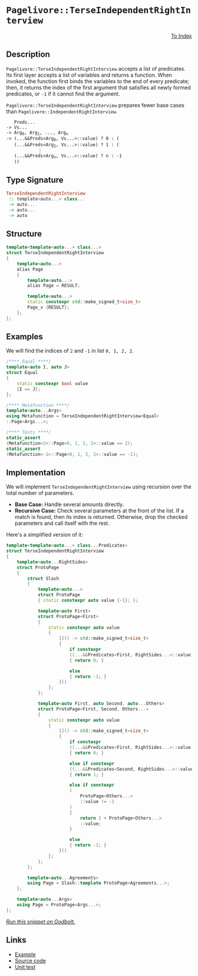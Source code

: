 <!-- Copyright 2024 Feng Mofan
SPDX-License-Identifier: Apache-2.0 -->

# `Pagelivore::TerseIndependentRightInterview`

<p style='text-align: right;'><a href="../../../facilities/metafunctions.md#pagelivore-terse-independent-right-interview">To Index</a></p>

## Description

`Pagelivore::TerseIndependentRightInterview` accepts a list of predicates.
Its first layer accepts a list of variables and returns a function.
When invoked, the function first binds the variables to the end of every predicate;
then, it returns the index of the first argument that satisfies all newly formed predicates, or `-1` if it cannot find the argument.

`Pagelivore::TerseIndependentRightInterview` prepares fewer base cases than `Pagelivore::IndependentRightInterview`.

<pre><code>   Preds...
-> Vs...
-> Arg<sub>0</sub>, Arg<sub>1</sub>, ..., Arg<sub>n</sub>
-> (...&&Preds&lt;Arg<sub>0</sub>, Vs...&gt;::value) ? 0 : (
   (...&&Preds&lt;Arg<sub>1</sub>, Vs...&gt;::value) ? 1 : (
            &vellip;
   (...&&Preds&lt;Arg<sub>n</sub>, Vs...&gt;::value) ? n : -1
   ))</code></pre>

## Type Signature

```Haskell
TerseIndependentRightInterview
 :: template<auto...> class...
 -> auto...
 -> auto...
 -> auto
```

## Structure

```C++
template<template<auto...> class...>
struct TerseIndependentRightInterview
{
    template<auto...>
    alias Page
    {
        template<auto...>
        alias Page = RESULT;

        template<auto...>
        static constexpr std::make_signed_t<size_t>
        Page_v {RESULT};
    };  
};
```

## Examples

We will find the indices of `2` and `-1` in list `0, 1, 2, 2`.

```C++
/**** Equal ****/
template<auto I, auto J>
struct Equal
{
    static constexpr bool value
    {I == J};
};

/**** Metafunction ****/
template<auto...Args>
using Metafunction = TerseIndependentRightInterview<Equal>
::Page<Args...>;

/**** Tests ****/
static_assert
(Metafunction<2>::Page<0, 1, 2, 2>::value == 2);
static_assert
(Metafunction<-1>::Page<0, 1, 2, 2>::value == -1);
```

## Implementation

We will implement `TerseIndependentRightInterview` using recursion over the total number of parameters.

- **Base Case:** Handle several amounts directly.
- **Recursive Case:** Check several parameters at the front of the list.
If a match is found, then its index is returned.
Otherwise, drop the checked parameters and call itself with the rest.

Here's a simplified version of it:

```C++
template<template<auto...> class...Predicates>
struct TerseIndependentRightInterview
{
    template<auto...RightSides>
    struct ProtoPage
    {
        struct Slash
        {
            template<auto...>
            struct ProtoPage
            { static constexpr auto value {-1}; };

            template<auto First>
            struct ProtoPage<First>
            {   
                static constexpr auto value 
                {
                    []() -> std::make_signed_t<size_t>
                    {
                        if constexpr 
                        ((...&&Predicates<First, RightSides...>::value))
                        { return 0; }

                        else
                        { return -1; }
                    }()
                };
            };

            template<auto First, auto Second, auto...Others>
            struct ProtoPage<First, Second, Others...>
            {   
                static constexpr auto value 
                {
                    []() -> std::make_signed_t<size_t>
                    {
                        if constexpr 
                        ((...&&Predicates<First, RightSides...>::value))
                        { return 0; }

                        else if constexpr 
                        ((...&&Predicates<Second, RightSides...>::value))
                        { return 1; }

                        else if constexpr
                        (
                            ProtoPage<Others...>
                            ::value != -1
                        )
                        { 
                            return 2 + ProtoPage<Others...>
                            ::value; 
                        }

                        else
                        { return -1; }
                    }()
                };
            };
        };

        template<auto...Agreements>
        using Page = Slash::template ProtoPage<Agreements...>;
    };

    template<auto...Args>
    using Page = ProtoPage<Args...>;
};
```

[*Run this snippet on Godbolt.*](https://godbolt.org/#z:OYLghAFBqd5QCxAYwPYBMCmBRdBLAF1QCcAaPECAMzwBtMA7AQwFtMQByARg9KtQYEAysib0QXACx8BBAKoBnTAAUAHpwAMvAFYTStJg1DIApACYAQuYukl9ZATwDKjdAGFUtAK4sGIAKxcpK4AMngMmAByPgBGmMQSGmakAA6oCoRODB7evgFBaRmOAmER0SxxCVxJtpj2xQxCBEzEBDk%2BfoG19VlNLQSlUbHxickKza3teV3j/YPllaMAlLaoXsTI7BwA9ABU%2BweHR8e72yYaAIJ7BwDUACKYKa6MyHiYCjeHZ5fXJ39H3wu5yBZgAzOFkN4sDcTKC3AQAJ5PAD6BGITEIClh2GB5nBDEhXmhsLcyHG6CwVGxuJ%2B/zpAOBv12NwAkiwUvQ2IImA1PgdAUz6f9AcCCJh2QYxSSxRKeZgSUwvEQAHSq7E3SFMBQKVXK5TETD4URirGgnGXcbELwOG4AFXiShZDCwT2djAIACU8MAEAQnWLiAA3N4Ad1xAHYrJcbjGbjKOXKFUrULqvT7hHgsKbzRdYzdLdaCDd9agiMomMB5dHYyZI8C83mCzahAYFAh6w2Y7Wo7nOw345L5XDFSq1WaO33Y02iyWyxWq73J13I/nmo5kBqBONMKoUsQbiPUDdA2IvJgYZGALRcWt3WEWC930E9idLgeJ4fJm4AMTwxHG1LVkuq5Wjas6oOWlYkr%2B/4EIBi5Lt2NZAcBU5rngG5oAw267vuh7Hqe56vqhF49iRk4mP4Vj%2BHcEBLDcl7quSIAgCwTAANaYMiGTABE6CoiSGQAF5cXB44oeRNZ1hJkkNngVCbthYq4TCMmybGUC6uYABsOn6oaGFyqabgweMpA3GmvpCJm7xaWaLEnt4mBLEsxHqVJD4GgQ6wMDcGj3o%2BNIIe5sZ1EobkhUhXk%2BQxN7PoFankbedERYh4ZPmRqG3veQUke%2BUqfkQP5/mZB5fkImBYeg5mHrqADyBAIA68EkdOxbEKWEHztBJUEOZFVVeZDVNf%2Bdk5iRSFdolk6zOuik4XuZVFY5Z6qcFWXSetkmUdRtH0YxZqrugLFsZx3HenxAlwsJoktSFpGpep8nzcpi2PbJmlqmYunffpRpGT1sHmZZGZZmNDmES573bSu0XEL5/nxdllzQ%2BRYXns9WELfuqMkZ9yo6XpBr/SaJIDQI1UWd6Vk2TqY7YBDTlQ9NslRZg3nwzccUPsjQIs5J6M3JjW6vcQuOoRA4uSeBkFDm4w0OmNUvkYzq1gGAsJ3LFyuTq5/NJSuOuoXDvlmDCljtZ1sskgro300bwGq0OPP6xN6W5fdebow7DZsxzvnXgFvOe8letbWlGWo9lz6pdHL6Jflcu1aqFzAAa4rutmqVeBkRjFvOMKglrLZakgICJ5bc5QXCqfp1yBB0wT44xyhccezGidJqOyoXMQwBZyhOfhMA%2BeVoXWsy91Nd9431It0C7vz4yQoMrStzYKorAcueXzLyv/JBUyNzYAAjl4Yh8vsgKd4VR4sjVX4AFLwW1p/n7QEaZTGs0YS9O6LTEVAngCJOVfN2Fk49NY3GfovF8sDD6HBuAAWXZkwKgXgCS8l3pcG%2Bbhk49xnvBIeecUHNHQZgrI487QOkwE6F0zxBAg39PEYMmAwxwjfmIeCLFrbT37krJea99jUPGB8bBFwf7IGRFqJQrRgQQFIWgjBDgsgkjMNiHhU83AaHMkEG4yR9EaJACtIiRcoFmFcvPSR0jtTxDgpcBRqDyEqIECSQO9kQC8O0bo8yBj1EeJMZAousVLEWA4CsWgnB/C8D8BwLQpBUCcDcNYaw%2BY1gbCImCHgpACCaHCSsdiARJDKg0AADjMGYAAnJUrg/gymlK4OGcM0hIkcEkLwFgiQdGxPiYkjgvAFAgB0bkuJ4TSBwFgDARAIA1gEBSEqcglA0DsjoPESIrAtiqFKdpS82lJA3GAMgDcUhlRmF4AZIgxBMx6H4IIEQYh2BSBkIIRQKh1CjNILoIIIZ0QpE4DwCJUSYl5ISZwOqSp5lFlQApLZOy9kHKOVzYpZsIAeBWfQHGWSli8BGVoFYEAkDLJSKssgFAIBEpJSAYAUhkg0FoAGQZEAYggpiOEFoCJ/m8FZcwYgCI6oxG0JVEZ2Tln1zqgwWgHKPlYBiF4YAeDaC0EGdwXgWA2JGHENKv8Qq8CBneCCnclUlRbGyeEMUrT4m0DwDEdEvKPBYBBWiPAnSVWkD1cQQBSgHjquAFaoweSVhUAMP3AAaqGOqrpOXPOEKIcQTzbnyCUGoEFXz9CGGMCkyw%2BhrWDMgCsVAKQGjKsvOSTWphLDWDML091VyszwBWHYHVzgICuCmH4IIoRwhDAqCMAo6RMgCDbXoQoA6GDzGGFUboTbGgTDaJ4DoehG0uJnXMLtCxe22FnUOoIsxWjjp7VUBt6TNgSEBRwaJpAem8D6TcWFuz9mHOOcim4EBcCEBIObUEXBsU5IDSsJqTAsAJDoqQQpkhQTKkqaCZpGhJBmEkNpDQGh/DaUqfoTg7TSCdK/cqbSXBtKlMqQ07S/hJC1Kg9pS9IK%2BkDKGb%2B0Z%2BKpkEpmRChZZKKUYvWWwTgLQWCBnDJeJgGoDB5y4JU5UXASnnPwJc65QQE33LjdIBNrzk0fN0MkH5TA/kqrPReq9oKODgrmUqG40Lb3bPvcJ9NXNxOSY0C%2BtFxKMWfosTigN4zCWoHRfERZ5LvPOZGJqIwYnqh8DoAyygzKPncvZVG2LvL%2BWCocFG0V7pxWSpBTKuVCqlVRrVemzV8T8AGhUXq5V8TDXIGNVGs1dQQVWptey%2B1Wx4lOpddk91nrMDesK8PDzQaKwKDDWwiNjAo0KdjY85TshVPvPiRptN/ry1WCzY13NIGC1Fs4CWgg6Ay2ZosFW69Nbab1qnculwzpt3BGdPuxYfaihZBuyOho92N1LoaH0SY868g7rqNO77Aw10TsXVu377bN2rrKKD79qx1gnrh60/T1HOAWbhfs4LI8xMSZKS%2Bt9lzP3fvcwx/9mBAMjBA60zD2HxOwfDP4SpTTQRwYQ2RqjHyaO2Do7isZEzpmzMhX5jjayNk8eICweFLAFCBg3IGHHg5xjSffbWm5shFPTejXNlNIBQSkC0zpgF6Hz3As52C1jUKYVS5l3LhXRkiyooCySz9oIf28/xV5nzpKllO4xcY5AKQUjInl5U5EiuCDIlUHs8L9KHRRZZWy3l8XE98oFUK1L3mxUSqlcVzAsr5ViDy66grGrWuqu1WV/VHyqs1ddXVi1vBGu2oRC1x1VyOu8C6%2BkHr4o%2Bv%2BoY3wYNw3w2RtdZNh5EgZsvKTfNnQuulsZorWtnN52ttZGVdsZiK3K3VviLW/VeaLsNCu%2B4CHehO0w4PcO/tDQXs36yO9ydn3ejg9yJD5/AggeP7B/0G7u7geX4PZHoI6PJ6am69Jo5R77LS6y7Hh24mgO4E4fp4jE70Z4pk4U7AZno04gBVLKigigj%2BB1JkZIYEHhgEYc4QH9Lc7DJ/qgYgCSD%2BCQaNLhhIalKSA1JcDlLfTG6gjgHXqcAk7oHG5nKUECHUHu4rDuoZDOCSBAA%3D%3D)

## Links

- [Example](../../../code/facilities/metafunctions/pagelivore/terse_independent_right_interview/implementation.hpp)
- [Source code](../../../../conceptrodon/pagelivore/terse_independent_right_interview.hpp)
- [Unit test](../../../../tests/unit/metafunctions/pagelivore/terse_independent_right_interview.test.hpp)
